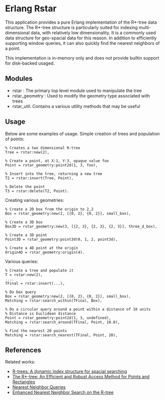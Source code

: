 Erlang Rstar
=========

This application provides a pure Erlang implementation of the R*-tree
data structure. The R*-tree structure is particularly suited for indexing
multi-dimensional data, with relatively low dimensionality. It is a commonly
used data structure for geo-spacial data for this reason. In addition to
efficiently supporting window queries, it can also quickly find the nearest
neighbors of a point.

This implementation is in-memory only and does not provide builtin support
for disk-backed usaged.


Modules
-----

* rstar : The primary top level module used to manipulate the tree
* rstar_geometry : Used to modify the geometry type associated with trees
* rstar_util: Contains a various utility methods that may be useful


Usage
-----

Below are some examples of usage.
Simple creation of trees and population of points:

    % Creates a two dimensional R-tree
    Tree = rstar:new(2),

    % Create a point, at X:1, Y:3, opaque value foo
    Point = rstar_geometry:point2d(1, 3, foo),

    % Insert into the tree, returning a new tree
    T2 = rstar:insert(Tree, Point),

    % Delete the point
    T3 = rstar:delete(T2, Point).


Creating various geometries:

    % Create a 2D box from the origin to 2,2
    Box = rstar_geometry:new(2, [{0, 2}, {0, 2}], small_box),

    % Create a 3D box
    Box3D = rstar_geometry:new(3, [{2, 3}, {2, 3}, {2, 3}], three_d_box),

    % Create a 3D point
    Point3D = rstar_geometry:point3d(0, 1, 2, point3d),

    % Create a 4D point at the origin
    Origin4D = rstar_geometry:origin(4).


Various queries:

    % Create a tree and populate it
    T = rstar:new(2),
    ....
    TFinal = rstar:insert(...),

    % Do box query
    Box = rstar_geometry:new(2, [{0, 2}, {0, 2}], small_box),
    Matching = rstar:search_within(TFinal, Box),

    % Do a circular query around a point within a distance of 10 units
    % Distance is Euclidean distance
    Point = rstar_geometry:point2d(1, 3, undefined),
    Matching = rstar:search_around(TFinal, Point, 10.0),

    % Find the nearest 20 points
    Matching = rstar:search_nearest(TFinal, Point, 20),


References
----------

Related works:

* [R-trees: A dynamic index structure for spacial searching](http://www.cs.jhu.edu/~misha/ReadingSeminar/Papers/Guttman84.pdf)
* [The R*-tree: An Efficient and Robust Access Method for Points and Rectangles](http://www.cs.ucr.edu/~tsotras/cs236/F11/rstar.pdf)
* [Nearest Neighbor Queries](http://postgis.refractions.net/support/nearestneighbor.pdf)
* [Enhanced Nearest Neighbor Search on the R-tree](www.cse.cuhk.edu.hk/~adafu/Pub/rtree.ps)

